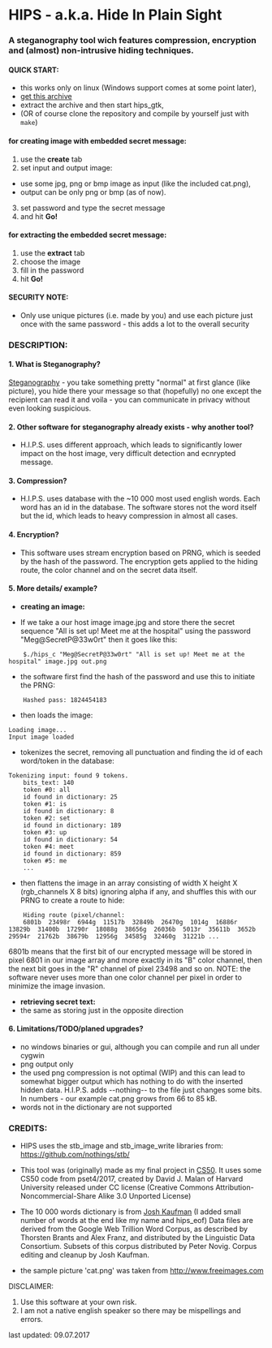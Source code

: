 #	HIPS - a.k.a. Hide In Plain Sight
###	A steganography tool wich features compression, encryption and (almost) non-intrusive hiding techniques.

#### QUICK START:
- this works only on linux (Windows support comes at some point later),
- [get this archive](https://github.com/holodon/hips/raw/master/hips_bin_latest.tar.gz)
- extract the archive and then start hips_gtk,
- (OR of course clone the repository and compile by yourself just with `make`)
#### for creating image with embedded secret message:
1. use the **create** tab
2. set input and output image:
* 	use some jpg, png or bmp image as input (like the included cat.png),
* 	output can be only png or bmp (as of now).
3. set password and type the secret message
4. and hit **Go!**

#### for extracting the embedded secret message:
1. use the **extract** tab
2. choose the image
3. fill in the password
4. hit **Go!**

#### SECURITY NOTE:
- Only use unique pictures (i.e. made by you) and use each picture just once with the same password - this adds 
a lot to the overall security

### DESCRIPTION:

#### 1. What is Steganography?
[Steganography](https://en.wikipedia.org/wiki/Steganography) - you take something pretty "normal" at first glance 
(like picture), you hide there your message so that (hopefully) no one except the recipient can read it and voila - 
you can communicate in privacy without even looking suspicious.

#### 2. Other software for steganography already exists - why another tool?
- H.I.P.S. uses different approach, which leads to significantly lower impact on the host image, very difficult detection and ecnrypted message.

#### 3. Compression?
- H.I.P.S. uses database with the ~10 000 most used english words. Each word has an id in the database. The software stores not the word itself but the id, which leads to heavy compression in almost all cases.

#### 4. Encryption?
- This software uses stream encryption based on PRNG, which is seeded by the hash of the password. The encryption gets applied to the hiding route, the color channel and on the secret data itself.

#### 5. More details/ example?
* **creating an image:**
- If we take a our host image image.jpg and store there the secret sequence "All is set up! Meet me at the hospital" using the password "Meg@SecretP@33w0rt" then it goes like this:
```
    $./hips_c "Meg@SecretP@33w0rt" "All is set up! Meet me at the hospital" image.jpg out.png
```

* the software first find the hash of the password and use this to initiate the PRNG:
```
    Hashed pass: 1824454183
```
* then loads the image:
```
Loading image...
Input image loaded
```
* tokenizes the secret, removing all punctuation and finding the id of each word/token in the database:
```
Tokenizing input: found 9 tokens.
    bits_text: 140
    token #0: all
    id found in dictionary: 25
    token #1: is
    id found in dictionary: 8
    token #2: set
    id found in dictionary: 189
    token #3: up
    id found in dictionary: 54
    token #4: meet
    id found in dictionary: 859
    token #5: me
    ...
```

* then flattens the image in an array consisting of width X height X (rgb_channels X 8 bits) ignoring alpha if any, and shuffles this with our PRNG to create a route to hide:
```
    Hiding route (pixel/channel:  
    6801b  23498r  6944g  11517b  32849b  26470g  1014g  16886r  13829b  31400b  17290r  18088g  38656g  26036b  5013r  35611b  3652b  29594r  21762b  38679b  12956g  34585g  32460g  31221b ...
```

  6801b means that the first bit of our encrypted message will be stored in pixel 6801 in our image array and more exactly in its "B" color channel, then the next bit goes in the "R" channel of pixel 23498  and so on. NOTE: the software never uses more than one color channel per pixel in order to minimize the image invasion.

* **retrieving secret text:**
* the same as storing just in the opposite direction

#### 6. Limitations/TODO/planed upgrades?
* no windows binaries or gui, although you can compile and run all under cygwin
* png output only
* the used png compression is not optimal (WIP) and this can lead to somewhat bigger output
which has nothing to do with the inserted hidden data. H.I.P.S. adds --nothing-- to the file just changes some bits.
In numbers - our example cat.png grows from 66 to 85 kB.
* words not in the dictionary are not supported
	
### CREDITS:

* HIPS uses the stb_image and stb_image_write libraries from: https://github.com/nothings/stb/

* This tool was (originally) made as my final project in [CS50](https://www.edx.org/course/introduction-computer-science-harvardx-cs50x). It uses some CS50 code from pset4/2017, created by David J. Malan of Harvard University released under CC license (Creative Commons Attribution-Noncommercial-Share Alike 3.0 Unported License)

* The 10 000 words dictionary is from [Josh Kaufman](https://github.com/first20hours/google-10000-english) (I added small number of words at the end like my name and hips_eof) Data files are derived from the Google Web Trillion Word Corpus, as described by Thorsten Brants and Alex Franz, and distributed by the Linguistic Data Consortium. Subsets of this corpus distributed by Peter Novig. Corpus editing and cleanup by Josh Kaufman.

* the sample picture 'cat.png' was taken from http://www.freeimages.com

DISCLAIMER:
1. Use this software at your own risk.
2. I am not a native english speaker so there may be mispellings and errors.


last updated: 09.07.2017
